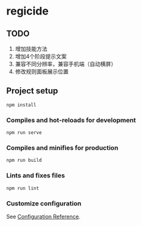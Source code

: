 # regicide

## TODO
1. 增加技能方法
2. 增加4个阶段提示文案
3. 兼容不同分辨率，兼容手机端（自动横屏）
4. 修改规则面板展示位置

## Project setup
```
npm install
```

### Compiles and hot-reloads for development
```
npm run serve
```

### Compiles and minifies for production
```
npm run build
```

### Lints and fixes files
```
npm run lint
```

### Customize configuration
See [Configuration Reference](https://cli.vuejs.org/config/).
